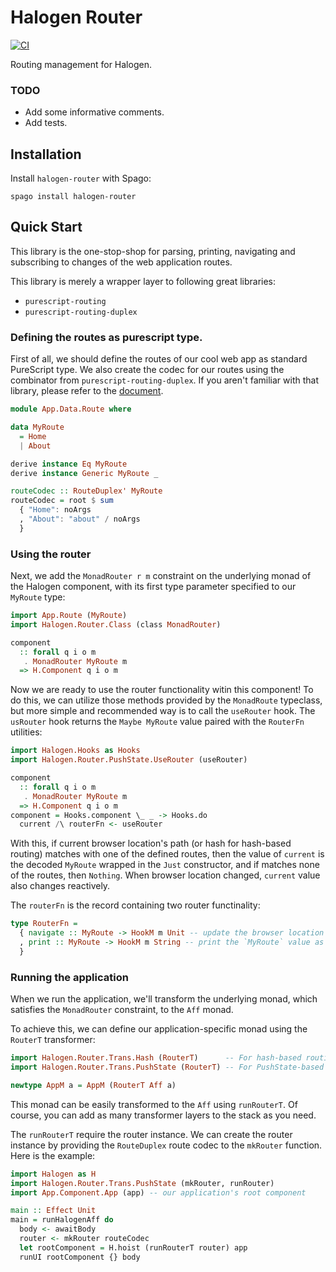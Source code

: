 # Halogen Router
[![CI](https://github.com/katsujukou/purescript-halogen-router/actions/workflows/ci.yml/badge.svg)](https://github.com/katsujukou/purescript-halogen-router/actions/workflows/ci.yml)

Routing management for Halogen.

### TODO
  - Add some informative comments.
  - Add tests.

## Installation
Install `halogen-router` with Spago:
```
spago install halogen-router
```

## Quick Start
This library is the one-stop-shop for parsing, printing, navigating and subscribing to changes of the web application routes.

This library is merely a wrapper layer to following great libraries:
  - `purescript-routing`
  - `purescript-routing-duplex`

### Defining the routes as purescript type.
First of all, we should define the routes of our cool web app as standard PureScript type.
We also create the codec for our routes using the combinator from `purescript-routing-duplex`.
If you aren't familiar with that library, please refer to the [document](https://github.com/natefaubion/purescript-routing-duplex).

```purs
module App.Data.Route where

data MyRoute
  = Home
  | About

derive instance Eq MyRoute
derive instance Generic MyRoute _

routeCodec :: RouteDuplex' MyRoute
routeCodec = root $ sum
  { "Home": noArgs
  , "About": "about" / noArgs
  }
```
### Using the router
Next, we add the `MonadRouter r m` constraint on the underlying monad of the Halogen component, with its first type parameter specified to our `MyRoute` type:
```purs
import App.Route (MyRoute)
import Halogen.Router.Class (class MonadRouter)

component
  :: forall q i o m
   . MonadRouter MyRoute m
  => H.Component q i o m
```
Now we are ready to use the router functionality witin this component!
To do this, we can utilize those methods provided by the `MonadRoute` typeclass, but more simple and recommended way is to call the `useRouter` hook.
The `usRouter` hook returns the `Maybe MyRoute` value paired with the `RouterFn` utilities:
```purs
import Halogen.Hooks as Hooks
import Halogen.Router.PushState.UseRouter (useRouter)

component
  :: forall q i o m
   . MonadRouter MyRoute m
  => H.Component q i o m
component = Hooks.component \_ _ -> Hooks.do
  current /\ routerFn <- useRouter
```
With this, if current browser location's path (or hash for hash-based routing) matches with one of the defined routes, then the value of `current` is the decoded `MyRoute` wrapped in the `Just` constructor, and if matches none of the routes, then `Nothing`. When browser location changed, `current` value also changes reactively.

The `routerFn` is the record containing two router functinality:
```purs
type RouterFn =
  { navigate :: MyRoute -> HookM m Unit -- update the browser location to the specified route
  , print :: MyRoute -> HookM m String -- print the `MyRoute` value as the path string.
  }
```

### Running the application
When we run the application, we'll transform the underlying monad, which satisfies the `MonadRouter` constraint, to the `Aff` monad.

To achieve this, we can define our application-specific monad using the `RouterT` transformer:
```purs
import Halogen.Router.Trans.Hash (RouterT)      -- For hash-based routing
import Halogen.Router.Trans.PushState (RouterT) -- For PushState-based routing

newtype AppM a = AppM (RouterT Aff a) 
```
This monad can be easily transformed to the `Aff` using `runRouterT`.
Of course, you can add as many transformer layers to the stack as you need.

The `runRouterT` require the router instance.
We can create the router instance by providing the `RouteDuplex` route codec to the `mkRouter` function. Here is the example:
```purs
import Halogen as H
import Halogen.Router.Trans.PushState (mkRouter, runRouter)
import App.Component.App (app) -- our application's root component 

main :: Effect Unit
main = runHalogenAff do
  body <- awaitBody
  router <- mkRouter routeCodec
  let rootComponent = H.hoist (runRouterT router) app
  runUI rootComponent {} body
```
